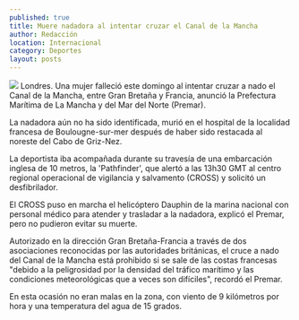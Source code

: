 ```yaml
---
published: true
title: Muere nadadora al intentar cruzar el Canal de la Mancha
author: Redacción
location: Internacional
category: Deportes
layout: posts
---
```


![](http://i.imgur.com/1ZNeXfYm.jpg)
Londres. Una mujer falleció este domingo al intentar cruzar a nado el Canal de la Mancha, entre Gran Bretaña y Francia, anunció la Prefectura Marítima de La Mancha y del Mar del Norte (Premar).

La nadadora aún no ha sido identificada, murió en el hospital de la localidad francesa de Boulougne-sur-mer después de haber sido restacada al noreste del Cabo de Griz-Nez.

La deportista iba acompañada durante su travesía de una embarcación inglesa de 10 metros, la 'Pathfinder', que alertó a las 13h30 GMT al centro regional operacional de vigilancia y salvamento (CROSS) y solicitó un desfibrilador.

El CROSS puso en marcha el helicóptero Dauphin de la marina nacional con personal médico para atender y trasladar a la nadadora, explicó el Premar, pero no pudieron evitar su muerte.

Autorizado en la dirección Gran Bretaña-Francia a través de dos asociaciones reconocidas por las autoridades británicas, el cruce a nado del Canal de la Mancha está prohibido si se sale de las costas francesas "debido a la peligrosidad por la densidad del tráfico marítimo y las condiciones meteorológicas que a veces son difíciles", recordó el Premar.


En esta ocasión no eran malas en la zona, con viento de 9 kilómetros por hora y una temperatura del agua de 15 grados.
